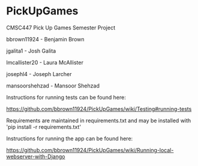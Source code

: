 # PickUpGames
CMSC447 Pick Up Games Semester Project

bbrown11924 - Benjamin Brown

jgalita1 - Josh Galita

lmcallister20 - Laura McAllister

josephl4 - Joseph Larcher

mansoorshehzad	- Mansoor Shehzad

Instructions for running tests can be found here:

https://github.com/bbrown11924/PickUpGames/wiki/Testing#running-tests

Requirements are maintained in requirements.txt and may be installed with 'pip install -r requirements.txt'

Instructions for running the app can be found here:

https://github.com/bbrown11924/PickUpGames/wiki/Running-local-webserver-with-Django
